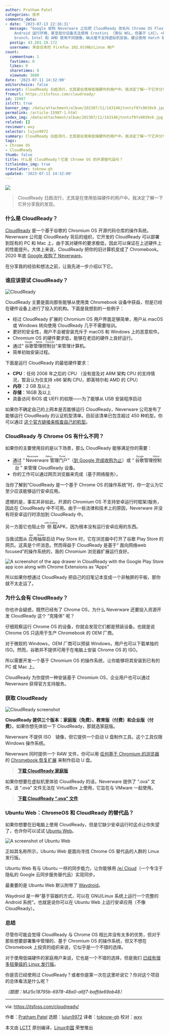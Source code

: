 ```yaml
---
author: Pratham Patel
categories: 技术
comments_data:
- date: '2023-07-13 22:16:31'
  message: "Google 收购 Neverware 之后把 CloudReady 改名叫 Chrome OS Flex，可以在普通 PC 和虚拟机安装，但是没有
    Android 运行环境，甚至部分设备无法使用 Crostini （类似 WSL，但基于 LXC）。<br />\r\n想要完整的 Chrome OS，请使用
    brunch，Intel 和 AMD 使用不同镜像，缺点是不支持虚拟机安装。建议使用 Hatch 机型，它的 Android 运行环境版本较高。<br />\r\ngithub.com/sebanc/brunch"
  postip: 43.201.19.172
  username: 来自日本的 Firefox 102.0|GNU/Linux 用户
count:
  commentnum: 1
  favtimes: 0
  likes: 0
  sharetimes: 0
  viewnum: 3600
date: '2023-07-11 14:32:00'
editorchoice: false
excerpt: CloudReady 日趋流行，尤其是在使用低端硬件的用户中。我决定了解一下它并分享我的发现。
fromurl: https://itsfoss.com/cloudready/
id: 15987
islctt: true
banner_img: /data/attachment/album/202307/11/143146jtnntsf97x9039x9.jpg
permalink: /article-15987-1.html
index_img: /data/attachment/album/202307/11/143146jtnntsf97x9039x9.jpg.thumb.jpg
related: []
reviewer: wxy
selector: lujun9972
summary: CloudReady 日趋流行，尤其是在使用低端硬件的用户中。我决定了解一下它并分享我的发现。
tags:
- Chrome OS
- CloudReady
thumb: false
title: 什么是 CloudReady？它是 Chrome OS 的开源替代品吗？
titleindex_img: true
translator: toknow-gh
updated: '2023-07-11 14:32:00'
---
```


![](/data/attachment/album/202307/11/143146jtnntsf97x9039x9.jpg)



> 
> CloudReady 日趋流行，尤其是在使用低端硬件的用户中。我决定了解一下它并分享我的发现。
> 
> 
> 


### 什么是 CloudReady？


[CloudReady](https://www.neverware.com/) 是一个基于谷歌的 Chromium OS 开源代码仓库的操作系统。Neverware 公司是 CloudReady 背后的组织，它开发的 CloudReady 可以部署到现有的 PC 和 Mac 上，由于其对硬件的要求极低，因此可以保证在上述硬件上的性能提升。大体上来说，CloudReady 把你的旧计算机变成了 Chromebook。2020 年底 [Google 收购了 Neverware](https://9to5google.com/2020/12/15/google-acquires-cloudready-os/)。


在分享我的经验和想法之前，让我先进一步介绍以下它。


### 谁应该尝试 CloudReady？


![CloudReady](/data/attachment/album/202307/11/143326dzjj44w04c9cyzci.jpg)


CloudReady 主要是面向那些能够从使用类 Chromebook 设备中获益，但是已经在硬件设备上进行了投入的机构。下面是我想到的一些例子：


* 经过 CloudReady 扩展的 Chromium OS 用户界面足够简单，用户从 macOS 或 Windows 转向使用 CloudReady 几乎不需要培训。
* 更好的安全性，用户不会被安装充斥于 macOS 和 Windows 上的恶意软件。
* Chromium OS 的硬件要求低，能够在老旧的硬件上良好运行。
* 通过“<ruby> 谷歌管理控制台 <rt>  Google Admin Console </rt></ruby>”来管理计算机。
* 简单初始安装过程。


下面是运行 CloudReady 的最低硬件要求：


* **CPU**：任何 2008 年之后的 CPU （没有提及对 ARM 架构 CPU 的支持情况，暂且认为仅支持 x86 架构 CPU，即英特尔和 AMD 的 CPU）
* **内存**：2 GB 及以上
* **存储**：16GB 及以上
* 具备访问 BIOS 或 UEFI 的权限——为了能够从 USB 安装程序启动


如果你不确定自己的上网本是否能够运行 CloudReady，Neverware 公司发布了能够运行 CloudReady 的认证机型清单。目前该清单已包含超过 450 种机型。你可以通过 [这个官方链接来核查自己的机型](https://guide.neverware.com/supported-devices/)。


### CloudReady 与 Chrome OS 有什么不同？


如果你的主要使用目的是以下场景，那么 CloudReady 能够满足你的需要：


* 通过 “<ruby> Neverware 管理门户 <rt>  Neverware Admin Portal </rt></ruby>”（[到 Google 完成收购为止](https://cloudreadykb.neverware.com/s/article/Neverware-is-now-part-of-Google-FAQ)）或 “<ruby> 谷歌管理控制台 <rt>  Google Admin Console </rt></ruby>” 来管理 CloudReady 设备。
* 你的工作可以通过网页浏览器来完成（基于网络服务）。


当你了解到“CloudReady 是一个基于 Chrome OS 的操作系统”时，你一定认为它至少应该能够运行安卓应用。


遗憾的是，事实并非如此。开源的 Chromium OS 不支持安卓运行时框架/服务，因此在 CloudReady 中不可用。由于一些法律和技术上的原因，Neverware 并没有将安卓运行时添加到 CloudReady 中。


另一方面它也阻止你<ruby> 侧载 <rt>  side-loading </rt></ruby> APK，因为根本没有运行安卓应用的东西。


当我试图从<ruby> 应用抽屉 <rt>  app drawer </rt></ruby> 启动 Play Store 时，它在浏览器中打开了谷歌 Play Store 的网页。这真是个坏消息。然而得益于 CloudReady 是基于“<ruby> 面向网络 <rt> </rt> web focused</ruby>”的操作系统的，我的 Chromium 浏览器扩展运行良好。


![A screenshot of the app drawer in CloudReady with the Google Play Store app icon  along with Chrome Extensions as “Apps”](/data/attachment/album/202307/11/143338vpaiw1rlia00ywyc.jpg)


所以如果你想通过 CloudReady 把自己的旧笔记本变成一个非触屏的平板，那你就不太走运了。


### 为什么会有 CloudReady？


你也许会疑惑，既然已经有了 Chrome OS，为什么 Neverware 还要投入资源开发 CloudReady 这个 “克隆体” 呢？


仔细观察运行 Chrome OS 的设备，你就会发现它们都是预装设备。也就是说 Chrome OS 只适用于生产 Chromebook 的 OEM 厂商。


对于微软的 Windows，OEM 厂商可以预装 Windows，用户也可以下载单独的 ISO。然而，谷歌并不提供可用于在电脑上安装 Chrome OS 的 ISO。


所以需要开发一个基于 Chromium OS 的操作系统，让你能够将其安装到已有的 PC 或 Mac 上。


CloudReady 为你提供一种安装基于 Chromium OS，企业用户也可以通过 Neverware 获得官方支持服务。


### 获取 CloudReady


![CloudReady screenshot](/data/attachment/album/202307/11/143347meb4meuwglglp8yu.jpg)


**CloudReady 提供三个版本：家庭版（免费）、教育版（付费）和企业版（付费）**。如果你想先体验一下 CloudReady，那就选家庭版。


Neverware 不提供 ISO　镜像，但它提供一个启动 U 盘制作工具。这个工具仅限 Windows 操作系统。


Neverware 同时提供一个 RAW 文件，你可以用 [任何基于 Chromium 的浏览器](https://news.itsfoss.com/chrome-like-browsers-2021/) 的 [Chromebook 恢复扩展](https://chrome.google.com/webstore/detail/chromebook-recovery-utili/pocpnlppkickgojjlmhdmidojbmbodfm?hl=en) 来制作启动 U 盘。



> 
> **[下载 CloudReady 家庭版](https://www.neverware.com/freedownload)**
> 
> 
> 


如果你想要在虚拟机里体验 CloudReady 的话，Neverware 提供了 “.ova” 文件。该 “.ova” 文件无法在 VirtualBox 上使用，它旨在与 VMware 一起使用。



> 
> **[下载 CloudReady “.ova” 文件](https://cloudreadykb.neverware.com/s/article/Download-CloudReady-Image-For-VMware)**
> 
> 
> 


### Ubuntu Web：ChromeOS 和 CloudReady 的替代品？


如果你想要在旧电脑上使用 CloudReady，但是它缺少安卓运行时这点让你失望了，也许你可以试试 [Ubuntu Web](https://ubuntu-web.org/)。


![A screenshot of Ubuntu Web](/data/attachment/album/202307/11/143222p2evoo5zxomughev.jpg)


正如其名称所示，Ubuntu Web 是面向寻找 Chrome OS 替代品的人群的 Linux 发行版。


Ubuntu Web 有与 Ubuntu 一样的同步能力，让你能够用 [/e/ Cloud](https://e.foundation/ecloud/)（一个专注于隐私的 Google 云同步服务替代品）实现同步。


最重要的是 Ubuntu Web 默认附带了 [Waydroid](https://waydro.id/)。


Waydroid 是一种“基于容器的方式，可以在 GNU/Linux 系统上运行一个完整的 Android 系统”。也就是说你可以在 Ubuntu Web 上运行安卓应用（不像 CloudReady）。


### 总结


尽管你可能会觉得 CloudReady 与 Chrome OS 相比并没有太多的优势，但对于那些想要部署集中管理的、基于 Chromium OS 的操作系统，但又不想在 Chromebook 上投资的组织来说，它似乎是一个不错的选择。


对于使用低端硬件的家庭用户来说，它也是一个不错的选择，但是我们 [已经有很多轻量级的 Linux 发行版](https://itsfoss.com/lightweight-linux-beginners/)。


你是否已经使用过 CloudReady？或者你是第一次在这里听说它？你对这个项目的总体看法是什么呢？


*（题图：MJ/5c18795b-6978-48a0-a6f7-baffde69ab48）*




---


via: <https://itsfoss.com/cloudready/>


作者：[Pratham Patel](https://itsfoss.com/author/pratham/) 选题：[lujun9972](https://github.com/lujun9972) 译者：[toknow-gh](https://github.com/toknow-gh) 校对：[wxy](https://github.com/wxy)


本文由 [LCTT](https://github.com/LCTT/TranslateProject) 原创编译，[Linux中国](https://linux.cn/) 荣誉推出